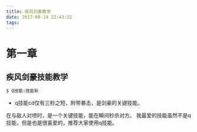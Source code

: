 ```yaml
---
title: 疾风剑豪教学
date: 2017-08-14 22:43:32
tags:
---
```


# 第一章

## 疾风剑豪技能教学
``` bash
$ Q技能:技能斩
``` 
* q技能cd仅有三秒之短，附带暴击，是剑豪的关键技能。

在与敌人对喷时，是一个关键技能，能在瞬间秒杀对方。
	我最爱的技能虽然不是q技能，但是也是很喜爱的，推荐大家使用q技能。
